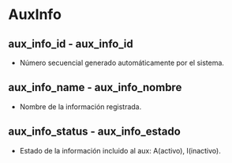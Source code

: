 # AuxInfo

## aux_info_id - aux_info_id
* Número secuencial generado automáticamente por el sistema.

## aux_info_name - aux_info_nombre
* Nombre de la información registrada.

## aux_info_status - aux_info_estado
* Estado de la información incluido al aux: A(activo), I(inactivo).
